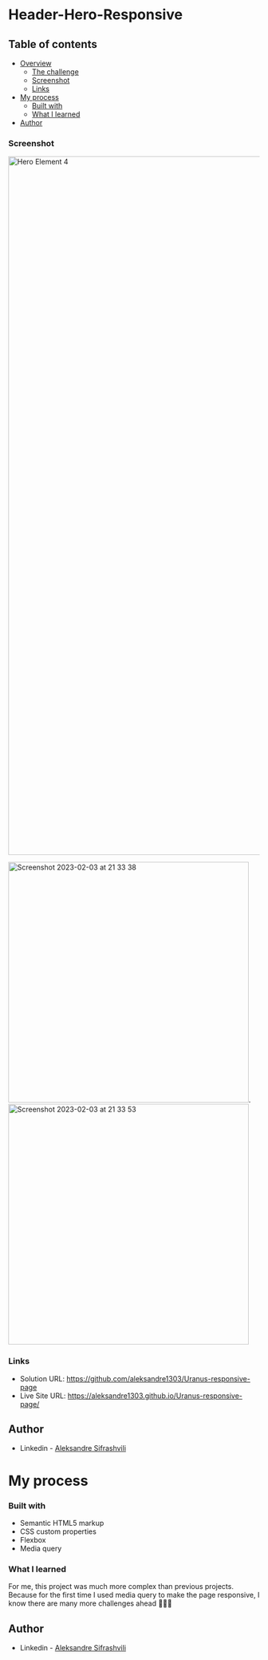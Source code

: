 # Header-Hero-Responsive


## Table of contents

- [Overview](#overview)
  - [The challenge](#the-challenge)
  - [Screenshot](#screenshot)
  - [Links](#links)
- [My process](#my-process)
  - [Built with](#built-with)
  - [What I learned](#what-i-learned)
- [Author](#author)


### Screenshot

<img width="1400" alt="Hero Element 4" src="https://user-images.githubusercontent.com/67371847/216666607-4e076d70-b300-4635-8e0c-8709c431e3d2.png">


<img width="482" alt="Screenshot 2023-02-03 at 21 33 38" src="https://user-images.githubusercontent.com/67371847/216669570-46268de5-dc3a-4026-93d1-57882240cea1.png">.   <img width="482" alt="Screenshot 2023-02-03 at 21 33 53" src="https://user-images.githubusercontent.com/67371847/216669601-fef35090-1639-44cb-8f99-08cef9405e66.png">



### Links

- Solution URL:  https://github.com/aleksandre1303/Uranus-responsive-page
- Live Site URL: https://aleksandre1303.github.io/Uranus-responsive-page/


## Author

- Linkedin - [Aleksandre Sifrashvili](https://www.linkedin.com/in/aleksandre-sifrashvili-3673a2214/)


# My process

### Built with

- Semantic HTML5 markup
- CSS custom properties
- Flexbox
- Media query


### What I learned

For me, this project was much more complex than previous projects.
Because for the first time I used media query to make the page responsive,
I know there are many more challenges ahead 🚀🚀✊


## Author

- Linkedin - [Aleksandre Sifrashvili](https://www.linkedin.com/in/aleksandre-sifrashvili-3673a2214/)
